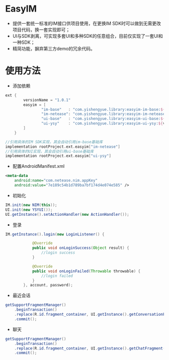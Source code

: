 # EasyIM
- 提供一套统一标准的IM接口供项目使用，在更换IM SDK时可以做到无需更改项目代码，换一套实现即可；
- UI与SDK剥离，可实现多套UI和多种SDK的任意组合，目前仅实现了一套UI和一种SDK；
- 精简功能，摒弃第三方demo的冗余代码。

# 使用方法
- 添加依赖

```groovy
ext {
        versionName = "1.0.1"
        easyim = [
                "im-base"   : "com.yishengyue.library:easyim-im-base:${versionName}",
                "im-netease": "com.yishengyue.library:easyim-im-netease:${versionName}",
                "ui-base"   : "com.yishengyue.library:easyim-ui-base:${versionName}",
                "ui-ysy"    : "com.yishengyue.library:easyim-ui-ysy:${versionName}"
        ]
    }
```

```groovy
//引用具体的IM SDK实现，其会自动引用im-base基础库
implementation rootProject.ext.easyim["im-netease"]
//引用具体的UI实现，其会自动引用ui-base基础库
implementation rootProject.ext.easyim["ui-ysy"]
```
- 配置AndroidManifest.xml

```xml
<meta-data
    android:name="com.netease.nim.appKey"
    android:value="7e189c54b1d789ba7bf174d4e074e585" />
```
- 初始化

```java
IM.init(new NIM(this));
UI.init(new YSYUI());
UI.getInstance().setActionHandler(new ActionHandler());
```
- 登录

```java
IM.getInstance().login(new LoginListener() {

            @Override
            public void onLoginSuccess(Object result) {
                //login success
            }

            @Override
            public void onLoginFailed(Throwable throwable) {
                //login failed
            }
        }, account, password);
```
- 最近会话

```java
getSupportFragmentManager()
    .beginTransaction()
    .replace(R.id.fragment_container, UI.getInstance().getConversationFragment())
    .commit();
```
- 聊天

```java
getSupportFragmentManager()
    .beginTransaction()
    .replace(R.id.fragment_container, UI.getInstance().getChatFragment(account, String.valueOf(type)))
    .commit();
```
